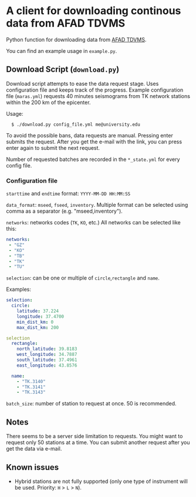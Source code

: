 # A client for downloading continous data from AFAD TDVMS

Python function for downloading data from [AFAD TDVMS](https://tdvms.afad.gov.tr/continuous_data).

You can find an example usage in `example.py`.

## Download Script (`download.py`)

Download script attempts to ease the data request stage. Uses
configuration file and keeps track of the progress. Example
configuration file (`maras.yml`) requests 40 minutes seismograms from
TK network stations within the 200 km of the epicenter.

Usage:

```shell
  $ ./download.py config_file.yml me@university.edu
```

To avoid the possible bans, data requests are manual. Pressing enter
submits the request. After you get the e-mail with the link, you can
press enter again to submit the next request.

Number of requested batches are recorded in the `*_state.yml` for every config file.


### Configuration file


`starttime` and `endtime` format: `YYYY-MM-DD HH:MM:SS`

`data_format`: `mseed`, `fseed`, `inventory`. Multiple format can be selected using comma as a separator (e.g. "mseed,inventory").

`networks`: networks codes (`TK`, `KO`, etc.)
All networks can be selected like this:

```yaml
networks:
 - "GZ"
 - "KO"
 - "TB"
 - "TK"
 - "TU"
```

`selection`: can be one or multiple of `circle`,`rectangle` and `name`.

Examples:
```yaml
selection:
  circle:
    latitude: 37.224
    longitude: 37.4700
    min_dist_km: 0
    max_dist_km: 200
```

```yaml
selection
  rectangle:
    north_latitude: 39.8183
    west_longitude: 34.7887
    south_latitude: 37.4961
    east_longitude: 43.8576
```

```yaml
  name:
    - "TK.3140"
    - "TK.3141"
    - "TK.3143"
```

`batch_size`: number of station to request at once. 50 is recommended.

## Notes

There seems to be a server side limitation to requests. You might want
to request only 50 stations at a time. You can submit another request
after you get the data via e-mail.


## Known issues

 - Hybrid stations are not fully supported (only one type of
   instrument will be used. Priority: `H` > `L` > `N`).
